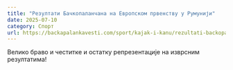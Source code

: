 ```yaml
---
title: "Резултати Бачкопаланчана на Европском првенству у Румунији"
date: 2025-07-10
category: Спорт
url: https://backapalankavesti.com/sport/kajak-i-kanu/rezultati-backopalancana-na-evropskom-prvenstvu-u-rumuniji/
---
```


Велико браво и честитке и остатку репрезентације на изврсним резултатима!

